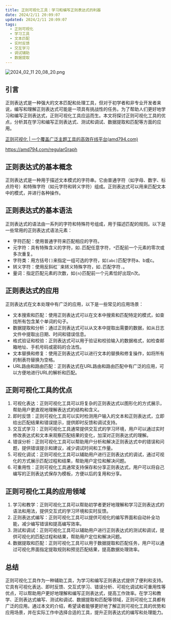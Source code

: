 ```yaml
---
title: 正则可视化工具：学习和编写正则表达式的利器
date: 2024/2/11 20:09:07
updated: 2024/2/11 20:09:07
tags:
  - 正则可视化
  - 学习工具
  - 文本匹配
  - 实时反馈
  - 交互学习
  - 调试辅助
  - 数据提取
---
```



<img src="https://static.amd794.com/blog/images/2024_02_11 20_08_20.png@blog" title="2024_02_11 20_08_20.png" alt="2024_02_11 20_08_20.png"/>

## 引言

正则表达式是一种强大的文本匹配和处理工具，但对于初学者和非专业开发者来说，编写和理解正则表达式可能是一项具有挑战性的任务。为了帮助人们更好地学习和编写正则表达式，正则可视化工具应运而生。本文将探讨正则可视化工具的优点，分析其在学习和编写正则表达式、测试和调试、数据提取和匹配等方面的应用。

[正则可视化 | 一个覆盖广泛主题工具的高效在线平台(amd794.com)](https://amd794.com/regularGraph)

https://amd794.com/regularGraph

## 正则表达式的基本概念

正则表达式是一种用于描述文本模式的字符串。它由普通字符（如字母、数字、标点符号）和特殊字符（如元字符和转义字符）组成。正则表达式可以用来匹配文本中的模式，并进行各种操作。

## 正则表达式的基本语法

正则表达式的语法由一系列的字符和特殊符号组成，用于描述匹配的规则。以下是一些常用的正则表达式语法元素：

- 字符匹配：使用普通字符来匹配相应的字符。
- 元字符：具有特殊含义的字符，如`.`匹配任意字符，`*`匹配前一个元素的零次或多次重复。
- 字符类：用方括号`[]`来指定一组可选的字符，如`[abc]`匹配字符a、b或c。
- 转义字符：使用反斜杠``来转义特殊字符，如`.`匹配字符`.`。
- 量词：指定匹配元素的次数，如`{n}`匹配前一个元素恰好出现n次。

## 正则表达式的应用

正则表达式在文本处理中有广泛的应用，以下是一些常见的应用场景：

- 文本搜索和匹配：使用正则表达式可以在文本中搜索和匹配特定的模式，如查找所有包含某个单词的句子。
- 数据提取和分析：通过正则表达式可以从文本中提取出需要的数据，如从日志文件中提取出日期、时间和错误信息。
- 格式验证和校验：正则表达式可以用于验证和校验输入的数据格式，如检查邮箱地址、手机号码或密码的合法性。
- 文本替换和修复：使用正则表达式可以进行文本的替换和修复操作，如将所有的制表符替换为空格。
- URL路由和路由匹配：正则表达式在URL路由和路由匹配中有广泛的应用，可以方便地进行URL的解析和匹配。

## 正则可视化工具的优点

1. 可视化表达：正则可视化工具可以将复杂的正则表达式以图形化的方式展示，帮助用户更直观地理解表达式的结构和含义。
1. 即时反馈：正则可视化工具可以实时检测用户输入的文本和正则表达式，立即给出匹配结果和错误提示，提供即时反馈和调试支持。
1. 交互式学习：正则可视化工具通常提供交互式的学习环境，用户可以通过实时修改表达式和文本来观察匹配结果的变化，加深对正则表达式的理解。
1. 错误分析：正则可视化工具可以帮助用户分析和解决正则表达式中的错误和问题，提供错误提示和建议，减少调试时间和工作量。
1. 可视化调试：正则可视化工具可以辅助用户进行正则表达式的调试，通过可视化的方式展示匹配过程和结果，帮助用户定位和解决问题。
1. 可重用性：正则可视化工具通常支持保存和分享正则表达式，用户可以将自己编写的正则表达式保存为模板，方便以后的复用和分享。

## 正则可视化工具的应用领域

1. 学习和教学：正则可视化工具可以帮助初学者更好地理解和学习正则表达式的语法和用法，提供交互式的学习环境和实时反馈。
1. 正则表达式编写：正则可视化工具可以提供可视化的编写界面和自动补全功能，减少编写错误和提高编写效率。
1. 测试和调试：正则可视化工具可以辅助用户进行正则表达式的测试和调试，提供可视化的匹配过程和结果，帮助用户定位和解决问题。
1. 数据提取和匹配：正则可视化工具可以用于数据提取和匹配任务，用户可以通过可视化界面指定提取规则和预览匹配结果，提高数据处理效率。

## 总结

正则可视化工具作为一种辅助工具，为学习和编写正则表达式提供了便利和支持。它具有可视化表达、即时反馈、交互式学习、错误分析、可视化调试和可重用性等优点，可以帮助用户更好地理解和编写正则表达式，提高工作效率。在学习和教学、正则表达式编写、测试和调试、数据提取和匹配等领域，正则可视化工具都有广泛的应用。通过本文的介绍，希望读者能够更好地了解正则可视化工具的优势和应用场景，并在实际工作中选择合适的工具，提升正则表达式的编写和处理能力。